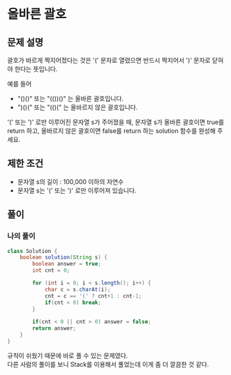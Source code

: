 # 올바른 괄호
## 문제 설명
괄호가 바르게 짝지어졌다는 것은 '(' 문자로 열렸으면 반드시 짝지어서 ')' 문자로 닫혀야 한다는 뜻입니다.  

예를 들어  
* "()()" 또는 "(())()" 는 올바른 괄호입니다.  
* ")()(" 또는 "(()(" 는 올바르지 않은    괄호입니다.  

'(' 또는 ')' 로만 이루어진 문자열 s가 주어졌을 때, 문자열 s가 올바른 괄호이면 true를 return 하고, 올바르지 않은 괄호이면 false를 return 하는 solution 함수를 완성해 주세요.

## 제한 조건
* 문자열 s의 길이 : 100,000 이하의 자연수
* 문자열 s는 '(' 또는 ')' 로만 이루어져 있습니다.

## 풀이
### 나의 풀이
```java
class Solution {
    boolean solution(String s) {
        boolean answer = true;
        int cnt = 0;

        for (int i = 0; i < s.length(); i++) {
            char c = s.charAt(i);
            cnt = c == '(' ? cnt+1 : cnt-1;
            if(cnt < 0) break;
        }
        
        if(cnt < 0 || cnt > 0) answer = false;
        return answer;
    }
}
```
규칙이 쉬웠기 때문에 바로 풀 수 있는 문제였다.  
다른 사람의 풀이를 보니 Stack를 이용해서 풀었는데 이게 좀 더 깔끔한 것 같다.